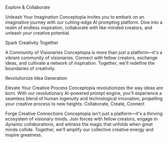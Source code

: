 Explore & Collaborate

Unleash Your Imagination
Conceptopia invites you to embark on an imaginative journey with our cutting-edge AI prompting platform. Dive into a realm of endless inspiration, collaborate with like-minded creators, and unleash your creative potential.

Spark Creativity Together

A Community of Visionaries
Conceptopia is more than just a platform—it's a vibrant community of visionaries. Connect with fellow creators, exchange ideas, and cultivate a network of inspiration. Together, we'll redefine the boundaries of creativity.

Revolutionize Idea Generation

Elevate Your Creative Process
Conceptopia revolutionizes the way ideas are born. With our revolutionary AI-powered prompt engine, you'll experience a seamless blend of human ingenuity and technological innovation, propelling your creative process to new heights.
Collaborate, Create, Connect

Forge Creative Connections
Conceptopia isn't just a platform—it's a thriving ecosystem of visionary minds. Join forces with fellow creators, engage in dynamic collaborations, and witness the magic that unfolds when great minds collide. Together, we'll amplify our collective creative energy and inspire greatness.